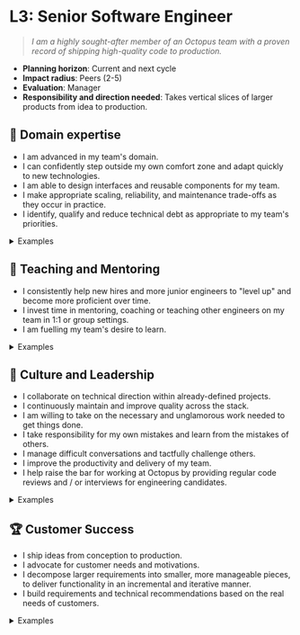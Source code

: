 # L3: Senior Software Engineer

> _I am a highly sought-after member of an Octopus team with a proven record of shipping high-quality code to production._

- **Planning horizon**: Current and next cycle
- **Impact radius**: Peers (2-5)
- **Evaluation**: Manager
- **Responsibility and direction needed**: Takes vertical slices of larger products from idea to production.

## 🦉 Domain expertise

- I am advanced in my team's domain.
- I can confidently step outside my own comfort zone and adapt quickly to new technologies.
- I am able to design interfaces and reusable components for my team.
- I make appropriate scaling, reliability, and maintenance trade-offs as they occur in practice.
- I identify, qualify and reduce technical debt as appropriate to my team's priorities.

<details>
<summary>Examples</summary>

- I set up or maintained an automated integration and delivery pipeline.
- I determined the technical direction within a brown-field project.
- I made the pragmatic decision not to investigate an interesting technical rabbit hole, in order to prioritise shipping a valuable feature to customers.
- I guided my team's choice of safety nets, making appropriate risk trade-offs to balance delivery and quality
- People asked me for my opinion when making technical decisions because I had a proven track record of making wise choices.

</details>

## 🌱 Teaching and Mentoring

- I consistently help new hires and more junior engineers to "level up" and become more proficient over time.
- I invest time in mentoring, coaching or teaching other engineers on my team in 1:1 or group settings.
- I am fuelling my team's desire to learn.

<details>
<summary>Examples</summary>

- I ran a knowledge sharing session.
- I mentored a more junior developer and they went on to achieve something they couldn't have before.
- I shared useful videos/blogs/papers that led to some action.
- I used code reviews as an opportunity to teach and showed others alternate, cleaner ways to implement functionality in an ego-less manner.

</details>

## 🧭 Culture and Leadership

- I collaborate on technical direction within already-defined projects.
- I continuously maintain and improve quality across the stack.
- I am willing to take on the necessary and unglamorous work needed to get things done.
- I take responsibility for my own mistakes and learn from the mistakes of others.
- I manage difficult conversations and tactfully challenge others.
- I improve the productivity and delivery of my team.
- I help raise the bar for working at Octopus by providing regular code reviews and / or interviews for engineering candidates.

<details>
<summary>Examples</summary>

- I performed regular interviews for engineering candidates, and provided detailed and useful feedback.
- I took on a significant share of unplanned work and other "housekeeping" tasks.
- I spotted a contentious issue that could have gone badly and facilitated everyone toward a decision that resolved the situation.
- I recognised a problem early and got in to fix it even though it wasn't my fault.
- I wrote a clear and concise proposal that persuaded the team to act on my idea.

</details>

## 🏆 Customer Success

- I ship ideas from conception to production.
- I advocate for customer needs and motivations.
- I decompose larger requirements into smaller, more manageable pieces, to deliver functionality in an incremental and iterative manner.
- I build requirements and technical recommendations based on the real needs of customers.

<details>
<summary>Examples</summary>

- I led a shaped pitch from idea to production
- I gave an early access version to our customers to get feedback during development, and acted on that feedback.
- I helped unblock the delivery pipeline to make sure we could verify the expected behaviour of the changes we made to production.
- I analyzed telemetry to make technical and scope decisions during a build.

</details>
